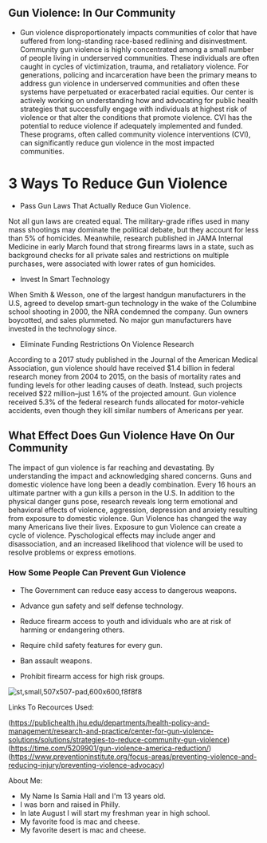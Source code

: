 ## Gun Violence: In Our Community


* Gun violence disproportionately impacts communities of color that have suffered from long-standing race-based redlining and disinvestment. Community gun violence is   highly concentrated among a small number of people living in underserved communities. These individuals are often caught in cycles of victimization, trauma, and    retaliatory violence. For generations, policing and incarceration have been the primary means to address gun violence in underserved communities and often these  systems have perpetuated or exacerbated racial equities. Our center is actively working on understanding how and advocating for public health strategies that  successfully engage with individuals at highest risk of violence or that alter the conditions that promote violence. CVI has the potential to reduce violence if  adequately implemented and funded. These programs, often called community violence interventions (CVI), can significantly reduce gun violence in the most impacted   communities.


# 3 Ways To Reduce Gun Violence


* Pass Gun Laws That Actually Reduce Gun Violence.

Not all gun laws are created equal. The military-grade rifles used in many mass shootings may dominate the political debate, but they account for less than 5% of homicides. Meanwhile, research published in JAMA Internal Medicine in early March found that strong firearms laws in a state, such as background checks for all private sales and restrictions on multiple purchases, were associated with lower rates of gun homicides.


* Invest In Smart Technology


When Smith & Wesson, one of the largest handgun manufacturers in the U.S, agreed to develop smart-gun technology in the wake of the Columbine school shooting in 2000, the NRA condemned the company. Gun owners boycotted, and sales plummeted. No major gun manufacturers have invested in the technology since.


* Eliminate Funding Restrictions On Violence Research


According to a 2017 study published in the Journal of the American Medical Association, gun violence should have received $1.4 billion in federal research money from 2004 to 2015, on the basis of mortality rates and funding levels for other leading causes of death. Instead, such projects received $22 million–just 1.6% of the projected amount. Gun violence received 5.3% of the federal research funds allocated for motor-vehicle accidents, even though they kill similar numbers of Americans per year.



## What Effect Does Gun Violence Have On Our Community


The impact of gun violence is far reaching and devastating. By understanding the impact and acknowledging shared concerns. Guns and domestic violence have long been a deadly combination. Every 16 hours an ultimate partner with a gun kills a person in the U.S. In addition to the physical danger guns pose, research reveals long term emotional and behavioral effects of violence, aggression, depression and anxiety resulting from exposure to domestic violence. Gun Violence has changed the way many Americans live their lives. Exposure to gun Violence can create a cycle of violence. Pyschological effects may include anger and disassociation, and an increased likelihood that violence will be used to resolve problems or express emotions.


### How Some People Can Prevent Gun Violence


* The Government can reduce easy access to dangerous weapons.

* Advance gun safety and self defense technology.

* Reduce firearm access to youth and idividuals who are at risk of harming or endangering others.

* Require child safety features for every gun.

* Ban assault weapons.

* Prohibit firearm access for high risk groups.

![st,small,507x507-pad,600x600,f8f8f8](https://user-images.githubusercontent.com/109317113/179129023-3b1b46c8-0694-413e-b2a2-60f790c4087f.jpg) 

Links To Recources Used:

(https://publichealth.jhu.edu/departments/health-policy-and-management/research-and-practice/center-for-gun-violence-solutions/solutions/strategies-to-reduce-community-gun-violence)  (https://time.com/5209901/gun-violence-america-reduction/)  (https://www.preventioninstitute.org/focus-areas/preventing-violence-and-reducing-injury/preventing-violence-advocacy)


About Me:

* My Name Is Samia Hall and I'm 13 years old.
* I was born and raised in Philly.
* In late August I will start my freshman year in high school.
* My favorite food is mac and cheese.
* My favorite desert is mac and cheese.
